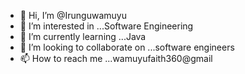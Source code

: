- 👋 Hi, I’m @Irunguwamuyu
- 👀 I’m interested in ...Software Engineering
- 🌱 I’m currently learning ...Java
- 💞️ I’m looking to collaborate on ...software engineers
- 📫 How to reach me ...wamuyufaith360@gmail

<!---
Irunguwamuyu/Irunguwamuyu is a ✨ special ✨ repository because its `README.md` (this file) appears on your GitHub profile.
You can click the Preview link to take a look at your changes.
--->
